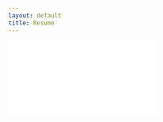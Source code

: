 ```yaml
---
layout: default
title: Resume
---
```


<div>
  <div class="text-center">
    <iframe class="resume" src="../images/ReidSataResume.pdf" frameborder="0"></iframe>
  </div>
</div>